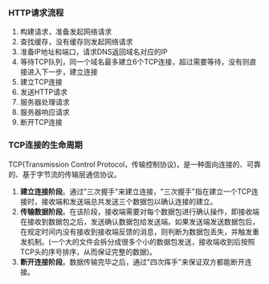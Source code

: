 ### HTTP请求流程
1. 构建请求，准备发起网络请求
2. 查找缓存，没有缓存则发起网络请求
3. 准备IP地址和端口，请求DNS返回域名对应的IP
4. 等待TCP队列，同一个域名最多建立6个TCP连接，超过需要等待，没有则直接进入下一步，建立连接
5. 建立TCP连接
6. 发送HTTP请求
7. 服务器处理请求
8. 服务器响应请求
9. 断开TCP连接

### TCP连接的生命周期
TCP(Transmission Control Protocol，传输控制协议)，是一种面向连接的、可靠的、基于字节流的传输层通信协议。
1. **建立连接阶段**。通过"三次握手"来建立连接，"三次握手"指在建立一个TCP连接时，接收端和发送端总共发送三个数据包以确认连接的建立。
2. **传输数据阶段**。在该阶段，接收端需要对每个数据包进行确认操作，即接收端在接收到数据包之后，发送确认数据包给发送端。如果发送端发送数据包后，在规定时间内没有接收到接收端反馈的消息，则判断为数据包丢失，并触发重发机制。(一个大的文件会拆分成很多个小的数据包发送，接收端收到后按照TCP头的序号排序，从而保证完整的数据)。
3. **断开连接阶段**。数据传输完毕之后，通过"四次挥手"来保证双方都能断开连接。
